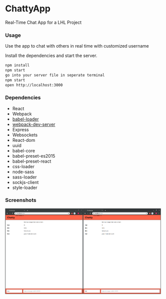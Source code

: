 ChattyApp
=====================

Real-Time Chat App for a LHL Project

### Usage

Use the app to chat with others in real time with customized username

Install the dependencies and start the server.
```
npm install
npm start
go into your server file in seperate terminal
npm start
open http://localhost:3000

```
### Dependencies
* React
* Webpack
* [babel-loader](https://github.com/babel/babel-loader)
* [webpack-dev-server](https://github.com/webpack/webpack-dev-server)
* Express
* Websockets
* React-dom
* uuid
* babel-core
* babel-preset-es2015
* babel-preset-react
* css-loader
* node-sass
* sass-loader
* sockjs-client
* style-loader

### Screenshots
!["Screenshot of Chatty with two users side by side](https://github.com/gregmorihovitis/chattyApp/blob/master/docs/chatty.png?raw=true)
